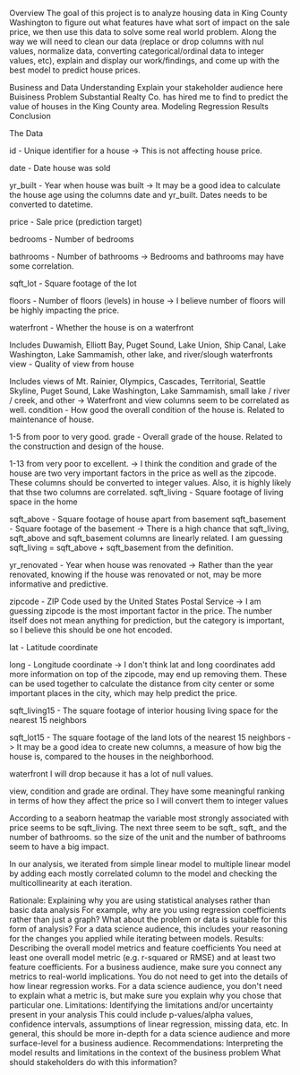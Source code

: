 Overview
The goal of this project is to analyze housing data in King County Washington to figure out what features have what sort of impact on the sale price, we then use this data to solve some real world problem.  Along the way we will need to clean our data (replace or drop columns with nul values, normalize data, converting categorical/ordinal data to integer values, etc), explain and display our work/findings, and come up with the best model to predict house prices.

Business and Data Understanding
Explain your stakeholder audience here
Buisiness Problem
Substantial Realty Co. has hired me to find to predict the value of houses in the King County area.
Modeling
Regression Results
Conclusion


The Data

id - Unique identifier for a house -> This is not affecting house price.

date - Date house was sold

yr_built - Year when house was built
-> It may be a good idea to calculate the house age using the columns date and yr_built. Dates needs to be converted to datetime.

price - Sale price (prediction target)

bedrooms - Number of bedrooms

bathrooms - Number of bathrooms -> Bedrooms and bathrooms may have some correlation.

sqft_lot - Square footage of the lot

floors - Number of floors (levels) in house -> I believe number of floors will be highly impacting the price.

waterfront - Whether the house is on a waterfront

Includes Duwamish, Elliott Bay, Puget Sound, Lake Union, Ship Canal, Lake Washington, Lake Sammamish, other lake, and river/slough waterfronts
view - Quality of view from house

Includes views of Mt. Rainier, Olympics, Cascades, Territorial, Seattle Skyline, Puget Sound, Lake Washington, Lake Sammamish, small lake / river / creek, and other -> Waterfront and view columns seem to be correlated as well.
condition - How good the overall condition of the house is. Related to maintenance of house.

1-5 from poor to very good.
grade - Overall grade of the house. Related to the construction and design of the house.

1-13 from very poor to excellent. -> I think the condition and grade of the house are two very important factors in the price as well as the zipcode. These columns should be converted to integer values. Also, it is highly likely that thse two columns are correlated.
sqft_living - Square footage of living space in the home

sqft_above - Square footage of house apart from basement
sqft_basement - Square footage of the basement -> There is a high chance that sqft_living, sqft_above and sqft_basement columns are linearly related. I am guessing sqft_living = sqft_above + sqft_basement from the definition.

yr_renovated - Year when house was renovated -> Rather than the year renovated, knowing if the house was renovated or not, may be more informative and predictive.

zipcode - ZIP Code used by the United States Postal Service -> I am guessing zipcode is the most important factor in the price. The number itself does not mean anything for prediction, but the category is important, so I believe this should be one hot encoded.

lat - Latitude coordinate

long - Longitude coordinate -> I don't think lat and long coordinates add more information on top of the zipcode, may end up removing them. These can be used together to calculate the distance from city center or some important places in the city, which may help predict the price.

sqft_living15 - The square footage of interior housing living space for the nearest 15 neighbors

sqft_lot15 - The square footage of the land lots of the nearest 15 neighbors -> It may be a good idea to create new columns, a measure of how big the house is, compared to the houses in the neighborhood.





waterfront I will drop because it has a lot of null values.

view, condition and grade are ordinal. They have some meaningful ranking in terms of how they affect the price so I will convert them to integer values

According to a seaborn heatmap the variable most strongly associated with price seems to be sqft_living.
The next three seem to be sqft_ sqft_ and the number of bathrooms.
so the size of the unit and the number of bathrooms seem to have a big impact.

In our analysis, we iterated from simple linear model to multiple linear model by adding each mostly correlated column to the model and checking the multicollinearity at each iteration.






Rationale: Explaining why you are using statistical analyses rather than basic data analysis
For example, why are you using regression coefficients rather than just a graph?
What about the problem or data is suitable for this form of analysis?
For a data science audience, this includes your reasoning for the changes you applied while iterating between models.
Results: Describing the overall model metrics and feature coefficients
You need at least one overall model metric (e.g. r-squared or RMSE) and at least two feature coefficients.
For a business audience, make sure you connect any metrics to real-world implications. You do not need to get into the details of how linear regression works.
For a data science audience, you don't need to explain what a metric is, but make sure you explain why you chose that particular one.
Limitations: Identifying the limitations and/or uncertainty present in your analysis
This could include p-values/alpha values, confidence intervals, assumptions of linear regression, missing data, etc.
In general, this should be more in-depth for a data science audience and more surface-level for a business audience.
Recommendations: Interpreting the model results and limitations in the context of the business problem
What should stakeholders do with this information?